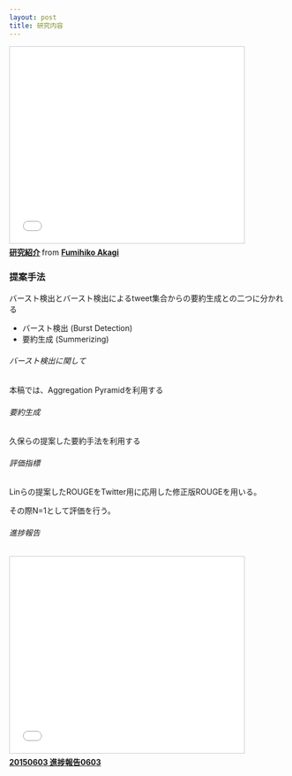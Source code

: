 ```yaml
---
layout: post
title: 研究内容
---
```


<iframe src="//www.slideshare.net/slideshow/embed_code/key/AgVuFch8PJUmsB" width="425" height="355" frameborder="0" marginwidth="0" marginheight="0" scrolling="no" style="border:1px solid #CCC; border-width:1px; margin-bottom:5px; max-width: 100%;" allowfullscreen> </iframe> <div style="margin-bottom:5px"> <strong> <a href="//www.slideshare.net/anondroid5/ss-48538526" title="研究紹介" target="_blank">研究紹介</a> </strong> from <strong><a href="//www.slideshare.net/anondroid5" target="_blank">Fumihiko Akagi</a></strong> </div>

### 提案手法
バースト検出とバースト検出によるtweet集合からの要約生成との二つに分かれる

 - バースト検出 (Burst Detection) 
 - 要約生成 (Summerizing)

###### バースト検出に関して

本稿では、Aggregation Pyramidを利用する

###### 要約生成

久保らの提案した要約手法を利用する

###### 評価指標

Linらの提案したROUGEをTwitter用に応用した修正版ROUGEを用いる。

その際N=1として評価を行う。

###### 進捗報告

<iframe src="//www.slideshare.net/slideshow/embed_code/key/h0so3SDkfzTXlN" width="425" height="355" frameborder="0" marginwidth="0" marginheight="0" scrolling="no" style="border:1px solid #CCC; border-width:1px; margin-bottom:5px; max-width: 100%;" allowfullscreen> </iframe> <div style="margin-bottom:5px"> <strong> <a href="//www.slideshare.net/anondroid5/20150603" title="20150603 進捗報告" target="_blank">20150603 進捗報告0603</a> </strong></div>
